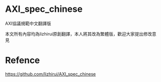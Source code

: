 # AXI_spec_chinese
AXI協議規範中文翻譯版

本文所有內容均為lizhirui原創翻譯，本人將其改為繁體版，歡迎大家提出修改意見

# Refence
https://github.com/lizhirui/AXI_spec_chinese
